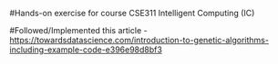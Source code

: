 #Hands-on exercise for course CSE311 Intelligent Computing (IC)

#Followed/Implemented this article - https://towardsdatascience.com/introduction-to-genetic-algorithms-including-example-code-e396e98d8bf3
